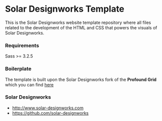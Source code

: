 Solar Designworks Template
==================

This is the Solar Designworks website template repository where
all files related to the development of the HTML and CSS that
powers the visuals of Solar Designworks.

### Requirements

Sass >= 3.2.5 

### Boilerplate

The template is built upon the Solar Designworks fork of
the __Profound Grid__ which you can find [here](https://github.com/solar-designworks/profoundgrid)

### Solar Designworks
 * http://www.solar-designworks.com
 * https://github.com/solar-designworks